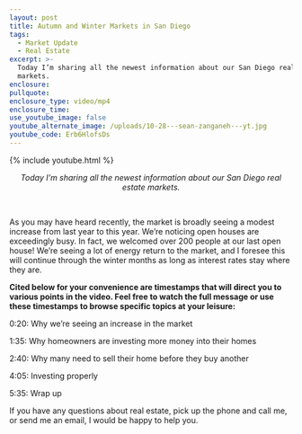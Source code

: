 ```yaml
---
layout: post
title: Autumn and Winter Markets in San Diego
tags:
  - Market Update
  - Real Estate
excerpt: >-
  Today I’m sharing all the newest information about our San Diego real estate
  markets.
enclosure:
pullquote:
enclosure_type: video/mp4
enclosure_time:
use_youtube_image: false
youtube_alternate_image: /uploads/10-28---sean-zanganeh---yt.jpg
youtube_code: Erb6HlofsDs
---
```


{% include youtube.html %}

<center><em>Today I&rsquo;m sharing all the newest information about our San Diego real estate markets.</em></center>

&nbsp;

As you may have heard recently, the market is broadly seeing a modest increase from last year to this year. We’re noticing open houses are exceedingly busy. In fact, we welcomed over 200 people at our last open house\! We’re seeing a lot of energy return to the market, and I foresee this will continue through the winter months as long as interest rates stay where they are.

**Cited below for your convenience are timestamps that will direct you to various points in the video. Feel free to watch the full message or use these timestamps to browse specific topics at your leisure:**

0:20: Why we’re seeing an increase in the market

1:35: Why homeowners are investing more money into their homes

2:40: Why many need to sell their home before they buy another

4:05: Investing properly

5:35: Wrap up

If you have any questions about real estate, pick up the phone and call me, or send me an email, I would be happy to help you.